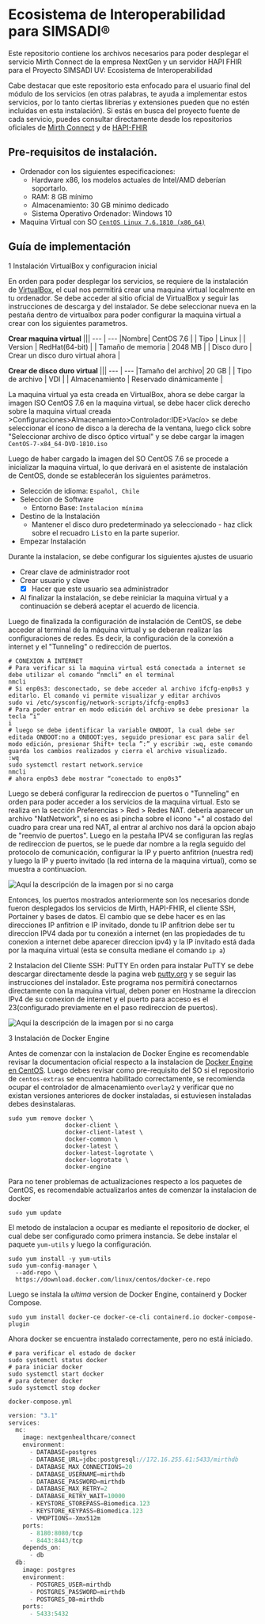 # Ecosistema de Interoperabilidad para SIMSADI® 

Este repositorio contiene los archivos necesarios para poder desplegar el servicio Mirth Connect de la empresa NextGen y un servidor HAPI FHIR para el Proyecto SIMSADI UV: Ecosistema de Interoperabilidad

Cabe destacar que este repositorio esta enfocado para el usuario final del módulo de los servicios (en otras palabras, te ayuda a implementar estos servicios, por lo tanto ciertas librerías y extensiones pueden que no estén incluídas en esta instalación). Si estás en busca del proyecto fuente de cada servicio,  puedes consultar directamente desde los repositorios oficiales de [Mirth Connect](https://github.com/nextgenhealthcare/connect) y de [HAPI-FHIR](https://github.com/hapifhir/hapi-fhir-jpaserver-starter)


## Pre-requisitos de instalación.
- Ordenador con los siguientes especificaciones:
  - Hardware x86, los modelos actuales de Intel/AMD deberían soportarlo.
  - RAM: 8 GB mínimo
  - Almacenamiento: 30 GB mínimo dedicado
  - Sistema Operativo Ordenador: Windows 10
- Maquina Virtual con SO [`CentOS Linux 7.6.1810 (x86_64)`](http://ftp.iij.ad.jp/pub/linux/centos-vault/7.6.1810/isos/x86_64/CentOS-7-x86_64-DVD-1810.iso) 

## Guía de implementación

1 Instalación VirtualBox y configuracion inicial

En orden para poder desplegar los servicios, se requiere de la instalación de [VirtualBox](https://www.virtualbox.org/), el cual nos permitirá crear una maquina virtual localmente en tu ordenador. Se debe acceder al sitio oficial de VirtualBox y seguir las instrucciones de descarga y del instalador.
Se debe seleccionar nueva en la pestaña dentro de virtualbox para poder configurar la maquina virtual a crear con los siguientes parametros.

**Crear maquina virtual**
|||
--- | --- 
|Nombre| CentOS 7.6 |
| Tipo      | Linux |
| Version      | RedHat(64-bit)     | 
| Tamaño de memoria | 2048 MB      | 
| Disco duro      | Crear un disco duro virtual ahora         |

**Crear de disco duro virtual**
|||
--- | --- 
|Tamaño del archivo| 20 GB |
| Tipo de archivo     | VDI |
| Almacenamiento   | Reservado dinámicamente    | 

La maquina virtual ya esta creada en VirtualBox, ahora se debe cargar la imagen ISO CentOS 7.6 en la maquina virtual, se debe hacer click derecho sobre la maquina virtual creada >Configuraciones>Almacenamiento>Controlador:IDE>Vacío> se debe seleccionar el ícono de disco a la derecha de la ventana, luego click sobre "Seleccionar archivo de disco óptico virtual" y se debe cargar la imagen `CentOS-7-x84_64-DVD-1810.iso`

Luego de haber cargado la imagen del SO CentOS 7.6 se procede a inicializar la maquina virtual, lo que derivará en el asistente de instalación de CentOS, donde se establecerán los siguientes parámetros.

- Selección de idioma: `Español, Chile`
- Seleccion de Software
  - Entorno Base: `Instalacion mínima`
- Destino de la Instalación
  - Mantener el disco duro predeterminado ya seleccionado - haz click sobre el recuadro <samp>Listo</samp> en la parte superior.
- Empezar Instalación


Durante la instalacion, se debe configurar los siguientes ajustes de usuario

- Crear clave de administrador root
- Crear usuario y clave
  - [x] Hacer que este usuario sea administrador
- Al finalizar la instalación, se debe reiniciar la maquina virtual y a continuación se deberá aceptar el acuerdo de licencia.

Luego de finalizada la configuración de instalación de CentOS, se debe acceder al terminal de la máquina virtual y se deberan realizar las configuraciones de redes. Es decir, la configuración de la conexión a internet y el "Tunneling" o redirección de puertos.

```
# CONEXION A INTERNET
# Para verificar si la maquina virtual está conectada a internet se debe utilizar el comando “nmcli” en el terminal
nmcli
# Si enp0s3: desconectado, se debe acceder al archivo ifcfg-enp0s3 y editarlo. El comando vi permite visualizar y editar archivos
sudo vi /etc/sysconfig/network-scripts/ifcfg-enp0s3
# Para poder entrar en modo edición del archivo se debe presionar la tecla ”i” 
i
# luego se debe identificar la variable ONBOOT, la cual debe ser editada ONBOOT:no a ONBOOT:yes, seguido presionar esc para salir del modo edición, presionar Shift+ tecla ”:” y escribir :wq, este comando guarda los cambios realizados y cierra el archivo visualizado.
:wq
sudo systemctl restart network.service
nmcli
# ahora enp0s3 debe mostrar “conectado to enp0s3” 
```

Luego se deberá configurar la redireccion de puertos o "Tunneling" en orden para poder acceder a los servicios de la maquina virtual.
Esto se realiza en la sección Preferencias > Red > Redes NAT. debería aparecer un archivo "NatNetwork", si no es asi pincha sobre el icono "+" al costado del cuadro para crear una red NAT, al entrar al archivo nos dará la opcion abajo de "reenvio de puertos". Luego en la pestaña IPV4 se configuran las reglas de redireccion de puertos, se le puede dar nombre a la regla seguido del protocolo de comunicación, configurar la IP y puerto anfitrion (nuestra red) y luego la IP y puerto invitado (la red interna de la maquina virtual), como se muestra a continuacion.

![Aquí la descripción de la imagen por si no carga](https://github.com/matirafi/Mirth-SIMSADI/blob/main/github_images/Captura.JPG)

Entonces, los puertos mostrados anteriormente son los necesarios donde fueron desplegados los servicios de Mirth, HAPI-FHIR, el cliente SSH, Portainer y bases de datos. El cambio que se debe hacer es en las direcciones IP anfitrion e IP invitado, donde tu IP anfitrion debe ser tu direccion IPV4 dada por tu conexión a internet (en las propiedades de tu conexion a internet debe aparecer direccion ipv4) y la IP invitado está dada por la maquina virtual (esta se consulta mediane el comando `ip a`)


2 Instalacion del Cliente SSH: PuTTY
En orden para instalar PuTTY se debe descargar directamente desde la pagina web [putty.org](https://www.putty.org/) y se seguir las instrucciones del instalador. Este programa nos permitirá conectarnos directamente con la maquina virtual, deben poner en Hostname la direccion IPv4 de su conexion de internet y el puerto para acceso es el 23(configurado previamente en el paso redireccion de puertos).

![Aquí la descripción de la imagen por si no carga](https://github.com/matirafi/Mirth-SIMSADI/blob/main/github_images/putty.JPG)


3 Instalación de Docker Engine

Antes de comenzar con la instalacion de Docker Engine es recomendable revisar la documentacion oficial respecto a la instalacion de [Docker Engine en CentOS](https://docs.docker.com/engine/install/centos/). Luego debes revisar como pre-requisito del SO si el repositorio de `centos-extras` se encuentra habilitado correctamente, se recomienda ocupar el controlador de almacenamiento `overlay2` y verificar que no existan versiones anteriores de docker instaladas, si estuviesen instaladas debes desinstalaras.

```linux
sudo yum remove docker \
                docker-client \
                docker-client-latest \
                docker-common \
                docker-latest \
                docker-latest-logrotate \
                docker-logrotate \
                docker-engine
```
Para no tener problemas de actualizaciones respecto a los paquetes de CentOS, es recomendable actualizarlos antes de comenzar la instalacion de docker
```linux
sudo yum update
```
El metodo de instalacion a ocupar es mediante el repositorio de docker, el cual debe ser configurado como primera instancia. Se debe instalar el paquete `yum-utils` y luego la configuración.
```linux
sudo yum install -y yum-utils
sudo yum-config-manager \
  --add-repo \
  https://download.docker.com/linux/centos/docker-ce.repo
```
Luego se instala la *ultima* version de Docker Engine, containerd y Docker Compose.
```centos
sudo yum install docker-ce docker-ce-cli containerd.io docker-compose-plugin
```
Ahora docker se encuentra instalado correctamente, pero no está iniciado.
```centos
# para verificar el estado de docker
sudo systemctl status docker
# para iniciar docker
sudo systemctl start docker
# para detener docker
sudo systemctl stop docker
```



`docker-compose.yml`

```javascript
version: "3.1"
services:
  mc:
    image: nextgenhealthcare/connect
    environment:
      - DATABASE=postgres
      - DATABASE_URL=jdbc:postgresql://172.16.255.61:5433/mirthdb
      - DATABASE_MAX_CONNECTIONS=20
      - DATABASE_USERNAME=mirthdb
      - DATABASE_PASSWORD=mirthdb
      - DATABASE_MAX_RETRY=2
      - DATABASE_RETRY_WAIT=10000
      - KEYSTORE_STOREPASS=Biomedica.123
      - KEYSTORE_KEYPASS=Biomedica.123
      - VMOPTIONS=-Xmx512m
    ports:
      - 8180:8080/tcp
      - 8443:8443/tcp
    depends_on:
      - db
  db:
    image: postgres
    environment:
      - POSTGRES_USER=mirthdb
      - POSTGRES_PASSWORD=mirthdb
      - POSTGRES_DB=mirthdb
    ports:
      - 5433:5432
```
